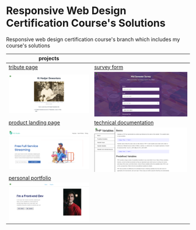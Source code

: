 # Responsive Web Design Certification Course's Solutions

Responsive web design certification course's branch which includes my course's solutions

| projects                                          |                                                           |
| ------------------------------------------------- | --------------------------------------------------------- |
| [tribute page](/src/tribute-page)                 | [survey form](/src/survey-form)                           |
| ![tribute](/public/img/tribute-page.png)          | ![survey](/public/img/survey-form.png)                    |
| [product landing page](/src/product-landing-page) | [technical documentation](/src/technical-documentation)   |
| ![landing](/public/img/product-landing-page.png)  | ![documentation](/public/img/technical-documentation.png) |
| [personal portfolio](/src/personal-portfolio)     |
| ![portfolio](/public/img/personal-portfolio.png)  |
